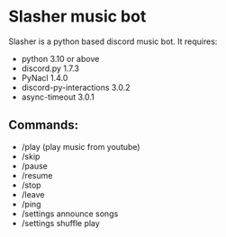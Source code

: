 # Slasher music bot

Slasher is a python based discord music bot. 
It requires:
- python 3.10 or above
- discord.py 1.7.3
- PyNacl 1.4.0
- discord-py-interactions 3.0.2
- async-timeout 3.0.1

## Commands:

- /play (play music from youtube)
- /skip
- /pause
- /resume
- /stop
- /leave
- /ping
- /settings announce songs
- /settings shuffle play
